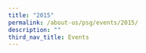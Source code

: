 ```yaml
---
title: "2015"
permalink: /about-us/psg/events/2015/
description: ""
third_nav_title: Events
---
```

